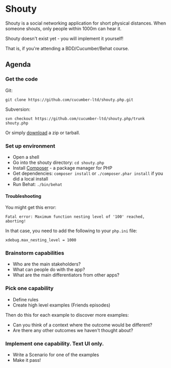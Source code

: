 # Shouty

Shouty is a social networking application for short physical distances.
When someone shouts, only people within 1000m can hear it.

Shouty doesn't exist yet - you will implement it yourself!

That is, if you're attending a BDD/Cucumber/Behat course.

## Agenda

### Get the code

Git:

    git clone https://github.com/cucumber-ltd/shouty.php.git

Subversion:

    svn checkout https://github.com/cucumber-ltd/shouty.php/trunk shouty.php

Or simply [download](https://github.com/cucumber-ltd/shouty.php/releases) a zip or tarball.

### Set up environment

* Open a shell
* Go into the shouty directory: `cd shouty.php`
* Install [Composer](https://getcomposer.org/) - a package manager for PHP
* Get dependencies: `composer install` or `./composer.phar install` if you did a local install
* Run Behat: `./bin/behat`

#### Troubleshooting

You might get this error:

```
Fatal error: Maximum function nesting level of '100' reached, aborting!
```

In that case, you need to add the following to your `php.ini` file:

```
xdebug.max_nesting_level = 1000
```


### Brainstorm capabilities

* Who are the main stakeholders?
* What can people do with the app?
* What are the main differentiators from other apps?

### Pick one capability

* Define rules
* Create high level examples (Friends episodes)

Then do this for each example to discover more examples:

* Can you think of a context where the outcome would be different?
* Are there any other outcomes we haven't thought about?

### Implement one capability. Text UI only.

* Write a Scenario for one of the examples
* Make it pass!
